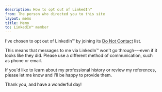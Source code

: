 ```yaml
---
description: How to opt out of LinkedIn™
from: The person who directed you to this site
layout: memo
title: Memo
to: LinkedIn™ member
---
```


I've chosen to opt out of LinkedIn™ by joining its [Do Not Contact][] list.

This means that messages to me via LinkedIn™ won't go through---even if it looks
like they did. Please use a different method of communication, such as phone or
email.

If you'd like to learn about my professional history or review my references,
please let me know and I'll be happy to provide them.

Thank you, and have a wonderful day!


  [Do Not Contact]: https://help.linkedin.com/app/answers/detail/a_id/426/
